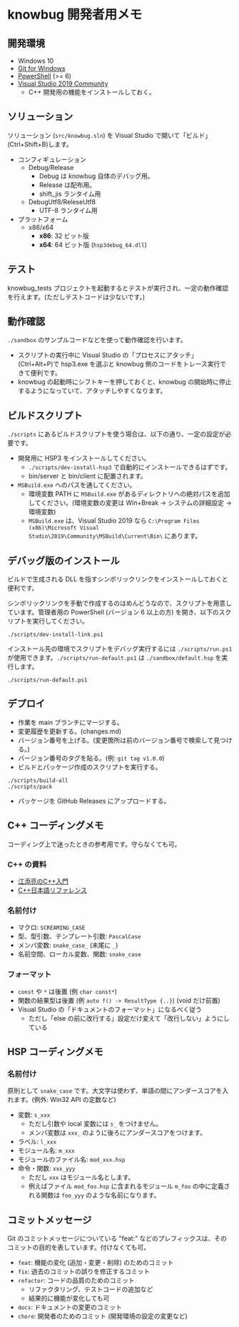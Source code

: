 # knowbug 開発者用メモ

## 開発環境

- Windows 10
- [Git for Windows](https://gitforwindows.org/)
- [PowerShell](https://github.com/PowerShell/PowerShell/releases/latest) (>= 6)
- [Visual Studio 2019 Community](https://visualstudio.microsoft.com/vs)
    - C++ 開発用の機能をインストールしておく。

## ソリューション

ソリューション (`src/knowbug.sln`) を Visual Studio で開いて「ビルド」(Ctrl+Shift+B)します。

- コンフィギュレーション
    - Debug/Release
        - Debug は knowbug 自体のデバッグ用。
        - Release は配布用。
        - shift_jis ランタイム用
    - DebugUtf8/ReleseUtf8
        - UTF-8 ランタイム用
- プラットフォーム
    - x86/x64
        - **x86**: 32 ビット版
        - **x64**: 64 ビット版 (`hsp3debug_64.dll`)

## テスト

knowbug_tests プロジェクトを起動するとテストが実行され、一定の動作確認を行えます。(ただしテストコードは少ないです。)

## 動作確認

`./sandbox` のサンプルコードなどを使って動作確認を行います。

- スクリプトの実行中に Visual Studio の「プロセスにアタッチ」(Ctrl+Alt+P)で hsp3.exe を選ぶと knowbug 側のコードをトレース実行できて便利です。
- knowbug の起動時にシフトキーを押しておくと、knowbug の開始時に停止するようになっていて、アタッチしやすくなります。

## ビルドスクリプト

`./scripts` にあるビルドスクリプトを使う場合は、以下の通り、一定の設定が必要です。

- 開発用に HSP3 をインストールしてください。
    - `./scripts/dev-install-hsp3` で自動的にインストールできるはずです。
    - bin/server と bin/client に配置されます。
- `MSBuild.exe` へのパスを通してください。
    - 環境変数 PATH に `MSBuild.exe` があるディレクトリへの絶対パスを追加してください。(環境変数の変更は Win+Break → システムの詳細設定 → 環境変数)
    - `MSBuild.exe` は、Visual Studio 2019 なら `C:\Program Files (x86)\Microsoft Visual Studio\2019\Community\MSBuild\Current\Bin\` にあります。

## デバッグ版のインストール

ビルドで生成される DLL を指すシンボリックリンクをインストールしておくと便利です。

シンボリックリンクを手動で作成するのはめんどうなので、スクリプトを用意しています。管理者用の PowerShell (バージョン 6 以上の方) を開き、以下のスクリプトを実行してください。

```pwsh
./scripts/dev-install-link.ps1
```

インストール先の環境でスクリプトをデバッグ実行するには `./scripts/run.ps1` が使用できます。`./scripts/run-default.ps1` は `./sandbox/default.hsp` を実行します。


```pwsh
./scripts/run-default.ps1
```

## デプロイ

- 作業を main ブランチにマージする。
- 変更履歴を更新する。(changes.md)
- バージョン番号を上げる。(変更箇所は前のバージョン番号で検索して見つける。)
- バージョン番号のタグを貼る。(例: `git tag v1.0.0`)
- ビルドとパッケージ作成のスクリプトを実行する。

```pwsh
./scripts/build-all
./scripts/pack
```

- パッケージを GitHub Releases にアップロードする。

## C++ コーディングメモ

コーディング上で迷ったときの参考用です。守らなくても可。

### C++ の資料

- [江添亮のC++入門](https://ezoeryou.github.io/cpp-intro/)
- [C++日本語リファレンス](https://cpprefjp.github.io/)

### 名前付け

- マクロ: `SCREAMING_CASE`
- 型、型引数、テンプレート引数: `PascalCase`
- メンバ変数: `snake_case_` (末尾に `_`)
- 名前空間、ローカル変数、関数: `snake_case`

### フォーマット

- `const` や `*` は後置 (例 `char const*`)
- 関数の結果型は後置 (例 `auto f() -> ResultType {..}`) (void だけ前置)
- Visual Studio の「ドキュメントのフォーマット」になるべく従う
    - ただし「else の前に改行する」設定だけ変えて「改行しない」ようにしている

## HSP コーディングメモ

### 名前付け

原則として `snake_case` です。大文字は使わず、単語の間にアンダースコアを入れます。(例外: Win32 API の定数など)

- 変数: `s_xxx`
    - ただし引数や local 変数には `s_` をつけません。
    - メンバ変数は `xxx_` のように後ろにアンダースコアをつけます。
- ラベル: `l_xxx`
- モジュール名: `m_xxx`
- モジュールのファイル名: `mod_xxx.hsp`
- 命令・関数: `xxx_yyy`
    - ただし `xxx` はモジュール名とします。
    - 例えばファイル `mod_foo.hsp` に含まれるモジュール `m_foo` の中に定義される関数は `foo_yyy` のような名前になります。

## コミットメッセージ

Git のコミットメッセージについている "feat:" などのプレフィックスは、そのコミットの目的を表しています。付けなくても可。

- `feat`: 機能の変化 (追加・変更・削除) のためのコミット
- `fix`: 過去のコミットの誤りを修正するコミット
- `refactor`: コードの品質のためのコミット
    - リファクタリング、テストコードの追加など
    - 結果的に機能が変化しても可
- `docs`: ドキュメントの変更のコミット
- `chore`: 開発者のためのコミット (開発環境の設定の変更など)

